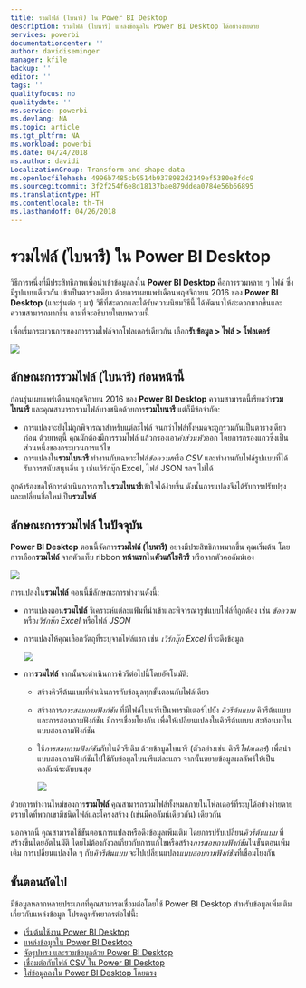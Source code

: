 ```yaml
---
title: รวมไฟล์ (ไบนารี) ใน Power BI Desktop
description: รวมไฟล์ (ไบนารี) แหล่งข้อมูลใน Power BI Desktop ได้อย่างง่ายดาย
services: powerbi
documentationcenter: ''
author: davidiseminger
manager: kfile
backup: ''
editor: ''
tags: ''
qualityfocus: no
qualitydate: ''
ms.service: powerbi
ms.devlang: NA
ms.topic: article
ms.tgt_pltfrm: NA
ms.workload: powerbi
ms.date: 04/24/2018
ms.author: davidi
LocalizationGroup: Transform and shape data
ms.openlocfilehash: 4996b7485cb9514b9378982d2149ef5380e8fdc9
ms.sourcegitcommit: 3f2f254f6e8d18137bae879ddea0784e56b66895
ms.translationtype: HT
ms.contentlocale: th-TH
ms.lasthandoff: 04/26/2018
---
```

# <a name="combine-files-binaries-in-power-bi-desktop"></a>รวมไฟล์ (ไบนารี) ใน Power BI Desktop
วิธีการหนึ่งที่มีประสิทธิภาพเพื่อนำเข้าข้อมูลลงใน **Power BI Desktop** คือการรวมหลาย ๆ ไฟล์ ซึ่งมีรูปแบบเดียวกัน เข้าเป็นตารางเดียว ด้วยการเผยแพร่เดือนพฤศจิกายน 2016 ของ **Power BI Desktop** (และรุ่นต่อ ๆ มา) วิธีที่สะดวกและได้รับความนิยมวิธีนี้ ได้พัฒนาให้สะดวกมากขึ้นและความสามารถมากขึ้น ตามที่จะอธิบายในบทความนี้

เพื่อเริ่มกระบวนการของการรวมไฟล์จากโฟลเดอร์เดียวกัน เลือก**รับข้อมูล > ไฟล์ > โฟลเดอร์**

![](media/desktop-combine-binaries/combine-binaries_1.png)

## <a name="previous-combine-files-binaries-behavior"></a>ลักษณะการรวมไฟล์ (ไบนารี) ก่อนหน้านี้
ก่อนรุ่นเผยแพร่เดือนพฤศจิกายน 2016 ของ **Power BI Desktop** ความสามารถนี้เรียกว่า**รวมไบนารี** และคุณสามารถรวมไฟล์บางชนิดด้วยการ**รวมไบนารี** แต่ก็มีข้อจำกัด:

* การแปลงจะยังไม่ถูกพิจารณาสำหรับแต่ละไฟล์ จนกว่าไฟล์ทั้งหมดจะถูกรวมกันเป็นตารางเดียวก่อน ด้วยเหตุนี้ คุณมักต้องมีการรวมไฟล์ แล้วกรองเอา*ค่าส่วนหัว*ออก โดยการกรองแถวซึ่งเป็นส่วนหนึ่งของกระบวนการแก้ไข
* การแปลงใน**รวมไบนารี** ทำงานกับเฉพาะไฟล์*ข้อความ*หรือ *CSV* และทำงานกับไฟล์รูปแบบที่ได้รับการสนับสนุนอื่น ๆ เช่นเวิร์กบุ๊ก Excel, ไฟล์ JSON ฯลฯ ไม่ได้

ลูกค้าร้องขอให้การดำเนินการการใน**รวมไบนารี**เข้าใจได้ง่ายขึ้น ดังนั้นการแปลงจึงได้รับการปรับปรุง และเปลี่ยนชื่อใหม่เป็น**รวมไฟล์**

## <a name="current-combine-files-behavior"></a>ลักษณะการรวมไฟล์ ในปัจจุบัน
**Power BI Desktop** ตอนนี้จัดการ**รวมไฟล์ (ไบนารี)** อย่างมีประสิทธิภาพมากขึ้น คุณเริ่มต้น โดยการเลือก**รวมไฟล์** จากตัวแท็บ ribbon **หน้าแรก**ใน**ตัวแก้ไขคิวรี** หรือจากตัวคอลัมน์เอง

![](media/desktop-combine-binaries/combine-binaries_2a.png)

การแปลงใน**รวมไฟล์** ตอนนี้มีลักษณะการทำงานดังนี้:

* การแปลงตอน**รวมไฟล์** วิเคราะห์แต่ละแฟ้มที่นำเข้าและพิจารณารูปแบบไฟล์ที่ถูกต้อง เช่น *ข้อความ* หรือ*เวิร์กบุ๊ก Excel* หรือไฟล์ *JSON*
* การแปลงให้คุณเลือกวัตถุที่ระบุจากไฟล์แรก เช่น *เวิร์กบุ๊ก Excel* ที่จะดึงข้อมูล
  
  ![](media/desktop-combine-binaries/combine-binaries_3.png)
* การ**รวมไฟล์** จากนั้นจะดำเนินการคิวรีต่อไปนี้โดยอัตโนมัติ:
  
  * สร้างคิวรีต้นแบบที่ดำเนินการกับข้อมูลทุกขั้นตอนกับไฟล์เดียว
  * สร้างการ*การสอบถามฟังก์ชัน* ที่มีไฟล์ไบนารีเป็นพารามิเตอร์ไปยัง *คิวรีต้นแบบ* คิวรีต้นแบบและการสอบถามฟังก์ชัน มีการเชื่อมโยงกัน เพื่อให้เปลี่ยนแปลงในคิวรีต้นแบบ สะท้อนมาในแบบสอบถามฟังก์ชัน
  * ใช้*การสอบถามฟังก์ชัน*กับในคิวรีเดิม ด้วยข้อมูลไบนารี (ตัวอย่างเช่น คิวรี*โฟลเดอร์*) เพื่อนำแบบสอบถามฟังก์ชันไปใช้กับข้อมูลไบนารีแต่ละแถว จากนั้นขยายข้อมูลผลลัพธ์ให้เป็นคอลัมน์ระดับบนสุด
    
    ![](media/desktop-combine-binaries/combine-binaries_4.png)

ด้วยการทำงานใหม่ของการ**รวมไฟล์** คุณสามารถรวมไฟล์ทั้งหมดภายในโฟลเดอร์ที่ระบุได้อย่างง่ายดาย ตราบใดที่พวกเขามีชนิดไฟล์และโครงสร้าง (เช่นมีคอลัมน์เดียวกัน) เดียวกัน

นอกจากนี้ คุณสามารถใช้ขั้นตอนการแปลงหรือดึงข้อมูลเพิ่มเติม โดยการปรับเปลี่ยน*คิวรีต้นแบบ* ที่สร้างขึ้นโดยอัตโนมัติ โดยไม่ต้องกังวลเกี่ยวกับการแก้ไขหรือสร้าง*การสอบถามฟังก์ชัน*ในขั้นตอนเพิ่มเติม การเปลี่ยนแปลงใด ๆ กับ*คิวรีต้นแบบ* จะไปเปลี่ยนแปลง*แบบสอบถามฟังก์ชัน*ที่เชื่อมโยงกัน

## <a name="next-steps"></a>ขั้นตอนถัดไป
มีข้อมูลหลากหลายประเภทที่คุณสามารถเชื่อมต่อโดยใช้ Power BI Desktop สำหรับข้อมูลเพิ่มเติมเกี่ยวกับแหล่งข้อมูล โปรดดูทรัพยากรต่อไปนี้:

* [เริ่มต้นใช้งาน Power BI Desktop](desktop-getting-started.md)
* [แหล่งข้อมูลใน Power BI Desktop](desktop-data-sources.md)
* [จัดรูปทรง และรวมข้อมูลด้วย Power BI Desktop](desktop-shape-and-combine-data.md)
* [เชื่อมต่อกับไฟล์ CSV ใน Power BI Desktop](desktop-connect-csv.md)   
* [ใส่ข้อมูลลงใน Power BI Desktop โดยตรง](desktop-enter-data-directly-into-desktop.md)   

